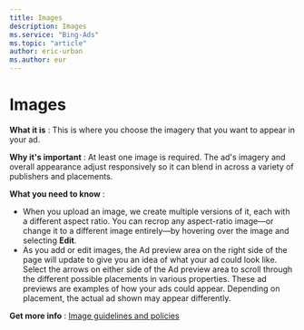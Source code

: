 ```yaml
---
title: Images
description: Images
ms.service: "Bing-Ads"
ms.topic: "article"
author: eric-urban
ms.author: eur
---
```


# Images

**What it is** : This is where you choose the imagery that you want to appear in your ad.

**Why it's important** : At least one image is required. The ad's imagery and overall appearance adjust responsively so it can blend in across a variety of publishers and placements.

**What you need to know** :
- When you upload an image, we create multiple versions of it, each with a different aspect ratio. You can recrop any aspect-ratio image—or change it to a different image entirely—by hovering over the image and selecting **Edit**.
- As you add or edit images, the Ad preview area on the right side of the page will update to give you an idea of what your ad could look like. Select the arrows on either side of the Ad preview area to scroll through the different possible placements in various properties. These ad previews are examples of how your ads could appear. Depending on placement, the actual ad shown may appear differently.

**Get more info** : [Image guidelines and policies](../hlp_BA_CONC_ImageGuidelines.md)



